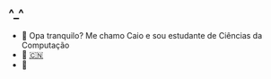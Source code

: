 ## ^_^
-  🐒 Opa tranquilo? Me chamo Caio e sou estudante de Ciências da Computação
-  🙈 [🇨🇳](&#x1f1e8;&#x1f1f3)
-  🙉 
